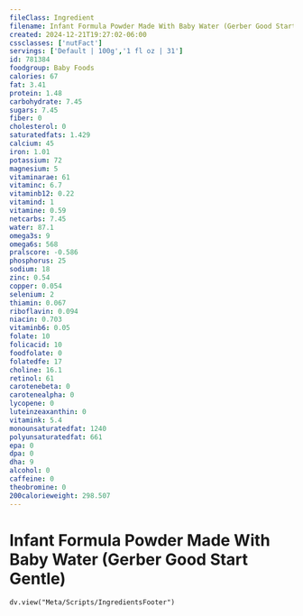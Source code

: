 ```yaml
---
fileClass: Ingredient
filename: Infant Formula Powder Made With Baby Water (Gerber Good Start Gentle)
created: 2024-12-21T19:27:02-06:00
cssclasses: ['nutFact']
servings: ['Default | 100g','1 fl oz | 31']
id: 781384
foodgroup: Baby Foods
calories: 67
fat: 3.41
protein: 1.48
carbohydrate: 7.45
sugars: 7.45
fiber: 0
cholesterol: 0
saturatedfats: 1.429
calcium: 45
iron: 1.01
potassium: 72
magnesium: 5
vitaminarae: 61
vitaminc: 6.7
vitaminb12: 0.22
vitamind: 1
vitamine: 0.59
netcarbs: 7.45
water: 87.1
omega3s: 9
omega6s: 568
pralscore: -0.586
phosphorus: 25
sodium: 18
zinc: 0.54
copper: 0.054
selenium: 2
thiamin: 0.067
riboflavin: 0.094
niacin: 0.703
vitaminb6: 0.05
folate: 10
folicacid: 10
foodfolate: 0
folatedfe: 17
choline: 16.1
retinol: 61
carotenebeta: 0
carotenealpha: 0
lycopene: 0
luteinzeaxanthin: 0
vitamink: 5.4
monounsaturatedfat: 1240
polyunsaturatedfat: 661
epa: 0
dpa: 0
dha: 9
alcohol: 0
caffeine: 0
theobromine: 0
200calorieweight: 298.507
---
```


# Infant Formula Powder Made With Baby Water (Gerber Good Start Gentle)

```dataviewjs
dv.view("Meta/Scripts/IngredientsFooter")
```